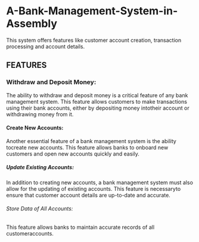 # A-Bank-Management-System-in-Assembly
This system offers features like customer account creation, transaction processing and account details. 
## FEATURES
### Withdraw and Deposit Money:
The ability to withdraw and deposit money is a critical feature of any bank 
management system. This feature allows customers to make transactions using 
their bank accounts, either by depositing money intotheir account or withdrawing
money from it.
#### Create New Accounts:
Another essential feature of a bank management system is the ability tocreate new 
accounts. This feature allows banks to onboard new customers and open new 
accounts quickly and easily.
##### Update Existing Accounts:
In addition to creating new accounts, a bank management system must also allow for
the updating of existing accounts. This feature is necessaryto ensure that customer
account details are up-to-date and accurate.
###### Store Data of All Accounts:
This feature allows banks to maintain accurate records of all customeraccounts.

